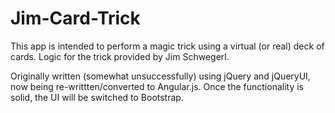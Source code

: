 Jim-Card-Trick
==============

This app is intended to perform a magic trick using a virtual (or real) deck of cards. Logic for the trick provided by Jim Schwegerl.

Originally written (somewhat unsuccessfully) using jQuery and jQueryUI, now being re-writtten/converted to Angular.js. Once the functionality is solid, the UI will be switched to Bootstrap.